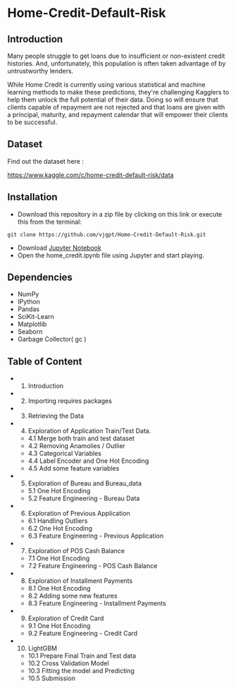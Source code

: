 # Home-Credit-Default-Risk

## Introduction
Many people struggle to get loans due to insufficient or non-existent credit histories. And, unfortunately, this population is often taken advantage of by untrustworthy lenders.

While Home Credit is currently using various statistical and machine learning methods to make these predictions, they're challenging Kagglers to help them unlock the full potential of their data. Doing so will ensure that clients capable of repayment are not rejected and that loans are given with a principal, maturity, and repayment calendar that will empower their clients to be successful.

## Dataset
Find out the dataset here :

https://www.kaggle.com/c/home-credit-default-risk/data
## Installation
- Download this repository in a zip file by clicking on this link or execute this from the terminal:

```git clone https://github.com/vjgpt/Home-Credit-Default-Risk.git```
- Download [Jupyter Notebook](http://jupyter.org/)
- Open the home_credit.ipynb file using Jupyter and start playing.

## Dependencies

- NumPy
- IPython
- Pandas
- SciKit-Learn
- Matplotlib
- Seaborn
- Garbage Collector( gc )

## Table of Content

- 1. Introduction
- 2. Importing requires packages
- 3. Retrieving the Data
- 4. Exploration of Application Train/Test Data.
  - 4.1 Merge both train and test dataset
  - 4.2 Removing Anamolies / Outlier
  - 4.3 Categorical Variables
  - 4.4 Label Encoder and One Hot Encoding
  - 4.5 Add some feature variables
- 5. Exploration of Bureau and Bureau_data
  - 5.1 One Hot Encoding
  - 5.2 Feature Engineering - Bureau Data
- 6. Exploration of Previous Application
  - 6.1 Handling Outliers
  - 6.2 One Hot Encoding
  - 6.3 Feature Engineering - Previous Application
- 7. Exploration of POS Cash Balance
  - 7.1 One Hot Encoding
  - 7.2 Feature Engineering - POS Cash Balance
- 8. Exploration of Installment Payments
  - 8.1 One Hot Encoding
  - 8.2 Adding some new features
  - 8.3 Feature Engineering - Installment Payments
- 9. Exploration of Credit Card
  - 9.1 One Hot Encoding
  - 9.2 Feature Engineering - Credit Card
- 10. LightGBM
  - 10.1 Prepare Final Train and Test data
  - 10.2 Cross Validation Model
  - 10.3 Fitting the model and Predicting
  - 10.5 Submission
